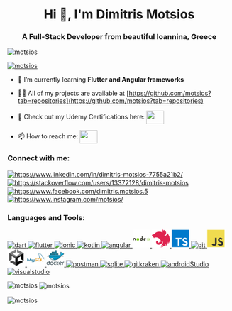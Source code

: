 <h1 align="center">Hi 👋, I'm Dimitris Motsios</h1>
<h3 align="center">A Full-Stack Developer from beautiful Ioannina, Greece</h3>

<p align="left"> <img src="https://komarev.com/ghpvc/?username=motsios&label=Profile%20views&color=0e75b6&style=flat" alt="motsios" /> </p>

<p align="left"> <a href="https://github.com/ryo-ma/github-profile-trophy"><img src="https://github-profile-trophy.vercel.app/?username=motsios" alt="motsios" /></a> </p>

- 🌱 I’m currently learning **Flutter and Angular frameworks**

- 👨‍💻 All of my projects are available at [https://github.com/motsios?tab=repositories](https://github.com/motsios?tab=repositories)

- 📃 Check out my Udemy Certifications here: 
<a href="https://www.linkedin.com/in/dimitris-motsios-7755a21b2/details/certifications/" target="blank"><img align="center" src="https://pbs.twimg.com/profile_images/1415325668787855361/nxZY4zVv_400x400.png" height="30" width="40" /></a>

- 📫 How to reach me:
<a href="mailto:www.motsios@hotmail.com" target="blank"><img align="center" src="https://e7.pngegg.com/pngimages/794/124/png-clipart-white-and-blue-application-logo-microsoft-outlook-outlook-com-hotmail-email-microsoft-blue-angle-thumbnail.png" height="30" width="40" /></a>

<h3 align="left">Connect with me:</h3>
<p align="left">
<a href="https://www.linkedin.com/in/dimitris-motsios-7755a21b2/" target="blank"><img align="center" src="https://raw.githubusercontent.com/rahuldkjain/github-profile-readme-generator/master/src/images/icons/Social/linked-in-alt.svg" alt="https://www.linkedin.com/in/dimitris-motsios-7755a21b2/" height="30" width="40" /></a>
<a href="https://stackoverflow.com/users/13372128/dimitris-motsios" target="blank"><img align="center" src="https://raw.githubusercontent.com/rahuldkjain/github-profile-readme-generator/master/src/images/icons/Social/stack-overflow.svg" alt="https://stackoverflow.com/users/13372128/dimitris-motsios" height="30" width="40" /></a>
<a href="https://www.facebook.com/dimitris.motsios.5" target="blank"><img align="center" src="https://raw.githubusercontent.com/rahuldkjain/github-profile-readme-generator/master/src/images/icons/Social/facebook.svg" alt="https://www.facebook.com/dimitris.motsios.5" height="30" width="40" /></a>
<a href="https://www.instagram.com/motsios/" target="blank"><img align="center" src="https://raw.githubusercontent.com/rahuldkjain/github-profile-readme-generator/master/src/images/icons/Social/instagram.svg" alt="https://www.instagram.com/motsios/" height="30" width="40" /></a>
</p>

<h3 align="left">Languages and Tools:</h3>
<p align="left"> 
<a href="https://dart.dev" target="_blank" rel="noreferrer"> <img src="https://www.vectorlogo.zone/logos/dartlang/dartlang-icon.svg" alt="dart" width="40" height="40"/> </a> 
<a href="https://flutter.dev" target="_blank" rel="noreferrer"> <img src="https://www.vectorlogo.zone/logos/flutterio/flutterio-icon.svg" alt="flutter" width="40" height="40"/> </a> 
<a href="https://ionicframework.com" target="_blank" rel="noreferrer"> <img src="https://upload.wikimedia.org/wikipedia/commons/d/d1/Ionic_Logo.svg" alt="ionic" width="40" height="40"/> </a>   
<a href="https://kotlinlang.org" target="_blank" rel="noreferrer"> <img src="https://www.vectorlogo.zone/logos/kotlinlang/kotlinlang-icon.svg" alt="kotlin" width="40" height="40"/> </a>  
<a href="https://angular.io" target="_blank" rel="noreferrer"> <img src="https://angular.io/assets/images/logos/angular/angular.svg" alt="angular" width="40" height="40"/> </a>
<a href="https://nodejs.org" target="_blank" rel="noreferrer"> <img src="https://raw.githubusercontent.com/devicons/devicon/master/icons/nodejs/nodejs-original-wordmark.svg" alt="nodejs" width="40" height="40"/> </a> 
<a href="https://nestjs.com/" target="_blank" rel="noreferrer"> <img src="https://raw.githubusercontent.com/devicons/devicon/master/icons/nestjs/nestjs-plain.svg" alt="nestjs" width="40" height="40"/> </a> 
<a href="https://www.typescriptlang.org/" target="_blank" rel="noreferrer"> <img src="https://raw.githubusercontent.com/devicons/devicon/master/icons/typescript/typescript-original.svg" alt="typescript" width="40" height="40"/> </a> 
<a href="https://
-scm.com/" target="_blank" rel="noreferrer"> <img src="https://www.vectorlogo.zone/logos/git-scm/git-scm-icon.svg" alt="git" width="40" height="40"/> </a> 
<a href="https://developer.mozilla.org/en-US/docs/Web/JavaScript" target="_blank" rel="noreferrer"> <img src="https://raw.githubusercontent.com/devicons/devicon/master/icons/javascript/javascript-original.svg" alt="javascript" width="40" height="40"/> </a>
<a href="https://unity.com/" target="_blank" rel="noreferrer"> <img src="https://raw.githubusercontent.com/devicons/devicon/master/icons/unity/unity-original.svg" alt="unity" width="40" height="40"/> </a>  
<a href="https://www.mysql.com/" target="_blank" rel="noreferrer"> <img src="https://raw.githubusercontent.com/devicons/devicon/master/icons/mysql/mysql-original-wordmark.svg" alt="mysql" width="40" height="40"/> </a>  
<a href="https://www.docker.com/" target="_blank" rel="noreferrer"> <img src="https://raw.githubusercontent.com/devicons/devicon/master/icons/docker/docker-original-wordmark.svg" alt="docker" width="40" height="40"/> </a> 
<a href="https://postman.com" target="_blank" rel="noreferrer"> <img src="https://www.vectorlogo.zone/logos/getpostman/getpostman-icon.svg" alt="postman" width="40" height="40"/> </a> 
<a href="https://www.sqlite.org/" target="_blank" rel="noreferrer"> <img src="https://www.vectorlogo.zone/logos/sqlite/sqlite-icon.svg" alt="sqlite" width="40" height="40"/> </a> 
<a href="https://www.gitkraken.com/" target="_blank" rel="noreferrer"> <img src="https://www.gitkraken.com/wp-content/uploads/2021/06/gitkraken-logo-dark-sq.png" alt="gitkraken" width="40" height="40"/> </a> 
<a href="https://developer.android.com/about" target="_blank" rel="noreferrer"> <img src="https://upload.wikimedia.org/wikipedia/commons/thumb/9/95/Android_Studio_Icon_3.6.svg/1900px-Android_Studio_Icon_3.6.svg.png" alt="androidStudio" width="40" height="40"/> </a> 
<a href="https://code.visualstudio.com/" target="_blank" rel="noreferrer"> <img src="https://upload.wikimedia.org/wikipedia/commons/thumb/9/9a/Visual_Studio_Code_1.35_icon.svg/2048px-Visual_Studio_Code_1.35_icon.svg.png" alt="visualstudio" width="40" height="40"/> </a> 
</p>

<p><img align="left" src="https://github-readme-stats.vercel.app/api/top-langs?username=motsios&show_icons=true&locale=en&layout=compact" alt="motsios" /></p>

<p>&nbsp;<img align="center" src="https://github-readme-stats.vercel.app/api?username=motsios&show_icons=true&locale=en" alt="motsios" /></p>

<p><img align="center" src="https://github-readme-streak-stats.herokuapp.com/?user=motsios&" alt="motsios" /></p>
